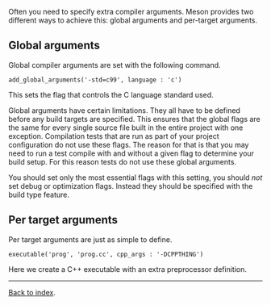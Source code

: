 Often you need to specify extra compiler arguments. Meson provides two different ways to achieve this: global arguments and per-target arguments.

Global arguments
--

Global compiler arguments are set with the following command.

    add_global_arguments('-std=c99', language : 'c')

This sets the flag that controls the C language standard used.

Global arguments have certain limitations. They all have to be defined before any build targets are specified. This ensures that the global flags are the same for every single source file built in the entire project with one exception. Compilation tests that are run as part of your project configuration do not use these flags. The reason for that is that you may need to run a test compile with and without a given flag to determine your build setup. For this reason tests do not use these global arguments.

You should set only the most essential flags with this setting, you should *not* set debug or optimization flags. Instead they should be specified with the build type feature.

Per target arguments
--

Per target arguments are just as simple to define.

    executable('prog', 'prog.cc', cpp_args : '-DCPPTHING')

Here we create a C++ executable with an extra preprocessor definition. 

---

[Back to index](Manual).